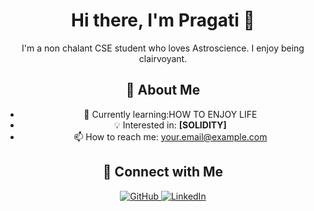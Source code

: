 <div align="center">
  <h1>Hi there, I'm Pragati 👋</h1>
  <p>
    I'm a non chalant CSE student who loves Astroscience.
    I enjoy being clairvoyant.
    
  </p>
  
  <h2>🚀 About Me</h2>
  <ul>
    <li>🌱 Currently learning:HOW TO ENJOY LIFE</li>
    <li>💡 Interested in: <strong>[SOLIDITY]</strong></li>
    <li>📫 How to reach me: <a href="pragativ005@gmail.com">your.email@example.com</a></li>
  </ul>

  <h2>📌 Connect with Me</h2>
  <p>
    <a href="https://github.com/yourgithub" target="_blank">
      <img src="https://img.shields.io/badge/GitHub-333.svg?&style=for-the-badge&logo=github&logoColor=white" alt="GitHub" />
    </a>
    <a href="https://www.linkedin.com/in/" target="_blank">
      <img src="https://img.shields.io/badge/LinkedIn-0077B5.svg?&style=for-the-badge&logo=linkedin&logoColor=white" alt="LinkedIn" />
    </a>
  </p>
</div>

